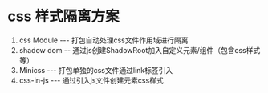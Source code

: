 #  css 样式隔离方案

1. css Module --- 打包自动处理css文件作用域进行隔离
2. shadow dom -- 通过js创建ShadowRoot加入自定义元素/组件（包含css样式等）
3. Minicss --- 打包单独的css文件通过link标签引入
4. css-in-js --- 通过引入js文件创建元素css样式